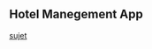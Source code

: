 ## Hotel Manegement App 
 [sujet](https://docs.google.com/document/d/1gHiX1fsCt-C09L4xCLKdvBhF-N1dfzs3/edit)